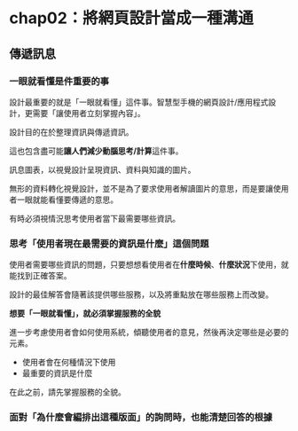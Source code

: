 # chap02：將網頁設計當成一種溝通

## 傳遞訊息

### 一眼就看懂是件重要的事

設計最重要的就是「一眼就看懂」這件事。智慧型手機的網頁設計/應用程式設計，更需要「讓使用者立刻掌握內容」。

設計目的在於整理資訊與傳遞資訊。

這也包含盡可能**讓人們減少動腦思考/計算**這件事。

訊息圖表，以視覺設計呈現資訊、資料與知識的圖片。

無形的資料轉化視覺設計，並不是為了要求使用者解讀圖片的意思，而是要讓使用者一眼就能看懂要傳遞的意思。

有時必須視情況思考使用者當下最需要哪些資訊。

### 思考「使用者現在最需要的資訊是什麼」這個問題

使用者需要哪些資訊的問題，只要想想看使用者在**什麼時候**、**什麼狀況**下使用，就能找到正確答案。

設計的最佳解答會隨著該提供哪些服務，以及將重點放在哪些服務上而改變。

**想要「一眼就看懂」，就必須掌握服務的全貌**

進一步考慮使用者會如何使用系統，傾聽使用者的意見，然後再決定哪些是必要的元素。

- 使用者會在何種情況下使用
- 最重要的資訊是什麼

在此之前，請先掌握服務的全貌。

### 面對「為什麼會編排出這種版面」的詢問時，也能清楚回答的根據

